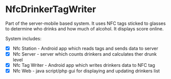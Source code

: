 # NfcDrinkerTagWriter

Part of the server-mobile based system. It uses NFC tags sticked to glasses to determine who drinks and how much of alcohol.
It displays score online.

System includes:
- [x] Nfc Station - Android app which reads tags and sends data to server
- [X] Nfc Server - server which counts drinkers and calculates ther drunk level
- [X] Nfc Tag Writer - Android app which writes drinkers data to NFC tag
- [X] Nfc Web - java script/php gui for displaying and updating drinkers list
